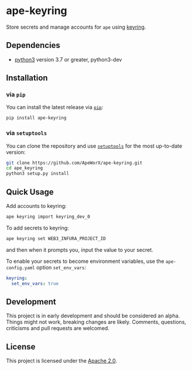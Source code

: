 # ape-keyring

Store secrets and manage accounts for `ape` using [keyring](https://pypi.org/project/keyring/).

## Dependencies

* [python3](https://www.python.org/downloads) version 3.7 or greater, python3-dev

## Installation

### via `pip`

You can install the latest release via [`pip`](https://pypi.org/project/pip/):

```bash
pip install ape-keyring
```

### via `setuptools`

You can clone the repository and use [`setuptools`](https://github.com/pypa/setuptools) for the most up-to-date version:

```bash
git clone https://github.com/ApeWorX/ape-keyring.git
cd ape_keyring
python3 setup.py install
```

## Quick Usage

Add accounts to keyring:

```bash
ape keyring import keyring_dev_0
```

To add secrets to keyring:

```bash
ape keyring set WEB3_INFURA_PROJECT_ID
```

and then when it prompts you, input the value to your secret.

To enable your secrets to become environment variables, use the `ape-config.yaml` option `set_env_vars`:

```yaml
keyring:
  set_env_vars: true
```

## Development

This project is in early development and should be considered an alpha.
Things might not work, breaking changes are likely.
Comments, questions, criticisms and pull requests are welcomed.

## License

This project is licensed under the [Apache 2.0](LICENSE).
